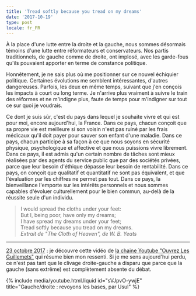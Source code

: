 ```yaml
---
title: 'Tread softly because you tread on my dreams'
date: '2017-10-19'
type: post
locale: fr_FR
---
```


À la place d'une lutte entre la droite et la gauche, nous sommes désormais témoins d'une lutte entre réformateurs et conservateurs. Nos partis traditionnels, de gauche comme de droite, ont implosé, avec les garde-fous qu'ils pouvaient apporter en terme de constance politique.

<!-- more -->

Honnêtement, je ne sais plus où me positionner sur ce nouvel échiquier politique. Certaines évolutions me semblent intéressantes, d'autres dangereuses. Parfois, les deux en même temps, suivant que j'en conçois les impacts à court ou long terme. Je n'arrive plus vraiment à suivre le train des réformes et ne m'indigne plus, faute de temps pour m'indigner sur tout ce sur quoi je voudrais.

Ce dont je suis sûr, c'est du pays dans lequel je souhaite vivre et qui est pour moi, encore aujourd'hui, la France. Dans ce pays, chacun conçoit que sa propre vie est meilleure si son voisin n'est pas ruiné par les frais médicaux qu'il doit payer pour sauver son enfant d'une maladie. Dans ce pays, chacun participe à sa façon à ce que nous soyons en sécurité physique, psychologique et affective et que nous puissions vivre librement. Dans ce pays, il est admis qu'un certain nombre de tâches sont mieux réalisées par des agents du service public que par des sociétés privées, parce que leur besoin d'éthique dépasse leur besoin de rentabilité. Dans ce pays, on conçoit que qualitatif et quantitatif ne sont pas équivalent, et que l'évaluation par les chiffres ne permet pas tout. Dans ce pays, la bienveillance l'emporte sur les intérêts personnels et nous sommes capables d'évoluer culturellement pour le bien commun, au-delà de la réussite seule d'un individu.

> I would spread the cloths under your feet:  
> But I, being poor, have only my dreams;  
> I have spread my dreams under your feet;  
> Tread softly because you tread on my dreams.  
> <cite>Extrait de "The Cloth of Heaven", de W. B. Yeats</cite>

---

<ins datetime="2017-10-23">23 octobre 2017</ins> : je découvre cette vidéo de [la chaine Youtube "Ouvrez Les Guillemets"](https://www.youtube.com/watch?v=sVJpvO-ywjE&list=PL0H7ONNEUnnt59niYAZ07dFTi99u2L2n_) qui résume bien mon ressenti. Si je me sens aujourd'hui perdu, ce n'est pas tant que le clivage droite-gauche a disparu que parce que la gauche (sans extrême) est complètement absente du débat.

{% include media/youtube.html.liquid id="sVJpvO-ywjE" title="Gauche/droite : revoyons les bases, par Usul" %}
